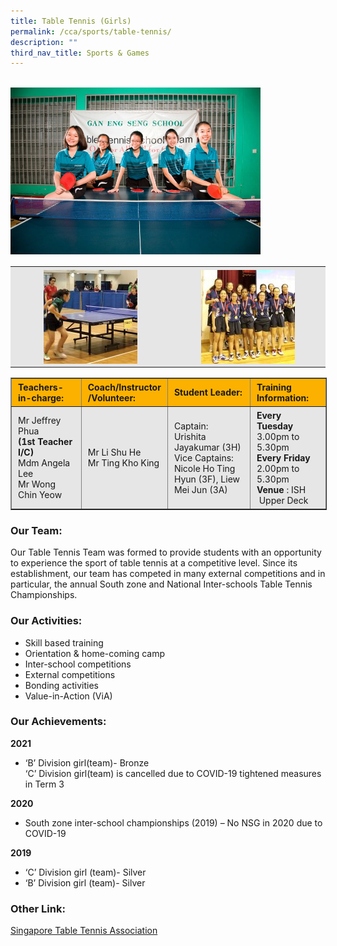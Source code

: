 ```yaml
---
title: Table Tennis (Girls)
permalink: /cca/sports/table-tennis/
description: ""
third_nav_title: Sports & Games
---
```

<br>
<img src="/images/tabletennis.jpeg" 
         style="width:400px"
	/>

<table style="box-sizing: inherit; border-collapse: collapse; border-spacing: 0px; max-width: 100%; color: rgb(34, 34, 34); font-family: &quot;Source Sans Pro&quot;, sans-serif; font-size: 16px; font-style: normal; font-variant-ligatures: normal; font-variant-caps: normal; font-weight: 400; letter-spacing: normal; orphans: 2; text-align: start; text-transform: none; white-space: normal; widows: 2; word-spacing: 0px; -webkit-text-stroke-width: 0px; background-color: rgb(255, 255, 255); text-decoration-thickness: initial; text-decoration-style: initial; text-decoration-color: initial; width: 819px;"><tbody style="box-sizing: inherit;"><tr style="box-sizing: inherit; background: rgb(230, 230, 230);"><td style="box-sizing: inherit; padding: 5px 10px; width: 395px;"><a href="/images/tabletennis_2.jpeg" target="_blank" rel="noopener noreferrer" style="box-sizing: inherit; background-color: transparent; transition: all 0.25s ease-in-out 0s; outline: 0px; color: rgb(255, 208, 26); text-decoration: underline;"><img class="aligncenter wp-image-19584 size-thumbnail" src="/images/tabletennis_2.jpeg" alt="Img 3223" width="150" height="150" style="box-sizing: inherit; border: 0px; vertical-align: middle; max-width: 100%; height: auto; margin: auto; display: block; clear: both;"></a></td><td style="box-sizing: inherit; padding: 5px 10px; width: 383px; text-align: center;"><a href="/images/tabletennis_3.jpeg" target="_blank" rel="noopener noreferrer" style="box-sizing: inherit; background-color: transparent; transition: all 0.25s ease-in-out 0s; color: rgb(241, 174, 22); text-decoration: underline;"><img class="aligncenter wp-image-19585 size-thumbnail" src="/images/tabletennis_3.jpeg" alt="Img 3243" width="150" height="150" style="box-sizing: inherit; border: 0px; vertical-align: middle; max-width: 100%; height: auto; margin: auto; display: block; clear: both;"></a></td></tr></tbody></table>

<table border="1" style="box-sizing: inherit; border-collapse: collapse; border-spacing: 0px; max-width: 100%; width: 826.664px;"><tbody style="box-sizing: inherit;"><tr style="box-sizing: inherit; background: rgb(252, 177, 0);"><td style="box-sizing: inherit; padding: 5px 10px; width: 191px;"><strong style="box-sizing: inherit; font-weight: bold;">Teachers-in-charge:</strong></td><td style="box-sizing: inherit; padding: 5px 10px; width: 86px;"><strong style="box-sizing: inherit; font-weight: bold;">Coach/Instructor<br style="box-sizing: inherit;">/Volunteer:</strong></td><td style="box-sizing: inherit; padding: 5px 10px; width: 324px;"><strong style="box-sizing: inherit; font-weight: bold;">Student Leader:</strong></td><td style="box-sizing: inherit; padding: 5px 10px; width: 194px;"><strong style="box-sizing: inherit; font-weight: bold;">Training Information:</strong></td></tr><tr style="box-sizing: inherit; background: rgb(230, 230, 230);"><td style="box-sizing: inherit; padding: 5px 10px; width: 191px;">Mr Jeffrey Phua<br style="box-sizing: inherit;"><strong style="box-sizing: inherit; font-weight: bold;">(1st Teacher I/C)</strong><br style="box-sizing: inherit;">Mdm Angela Lee<br style="box-sizing: inherit;">Mr Wong Chin Yeow</td><td style="box-sizing: inherit; padding: 5px 10px; width: 86px;">Mr Li Shu He<br style="box-sizing: inherit;">Mr Ting Kho King</td><td style="box-sizing: inherit; padding: 5px 10px; width: 324px;">Captain: Urishita&nbsp; Jayakumar (3H)<br style="box-sizing: inherit;">Vice Captains: Nicole Ho Ting Hyun (3F), Liew Mei Jun (3A)</td><td style="box-sizing: inherit; padding: 5px 10px; width: 194px;"><strong style="box-sizing: inherit; font-weight: bold;">Every Tuesday</strong><br style="box-sizing: inherit;">3.00pm to 5.30pm<strong style="box-sizing: inherit; font-weight: bold;"><br style="box-sizing: inherit;"></strong><strong style="box-sizing: inherit; font-weight: bold;">Every Friday</strong><br style="box-sizing: inherit;">2.00pm to 5.30pm<br style="box-sizing: inherit;"><strong style="box-sizing: inherit; font-weight: bold;">Venue</strong><span>&nbsp;</span>: ISH &nbsp;Upper Deck</td></tr></tbody></table>

### Our Team:

Our Table Tennis Team was formed to provide students with an opportunity to experience the sport of table tennis at a competitive level. Since its establishment, our team has competed in many external competitions and in particular, the annual South zone and National Inter-schools Table Tennis Championships.

### Our Activities:

*   Skill based training
*   Orientation & home-coming camp
*   Inter-school competitions
*   External competitions
*   Bonding activities
*   Value-in-Action (ViA)

### Our Achievements:

**2021**

*   ‘B’ Division girl(team)- Bronze  
    ‘C’ Division girl(team) is cancelled due to COVID-19 tightened measures in Term 3

**2020**

*   South zone inter-school championships (2019) – No NSG in 2020 due to COVID-19

**2019**

*   ‘C’ Division girl (team)- Silver
*   ‘B’ Division girl (team)- Silver

### Other Link:

[Singapore Table Tennis Association](http://www.stta.org.sg/)